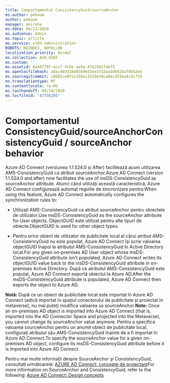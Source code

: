 ```yaml
---
title: Comportamentul ConsistencyGuid/sourceAnchor
ms.author: pebaum
author: pebaum
manager: mnirkhe
ms.date: 04/21/2020
ms.audience: Admin
ms.topic: article
ms.service: o365-administration
ROBOTS: NOINDEX, NOFOLLOW
localization_priority: Normal
ms.collection: Adm_O365
ms.custom: ''
ms.assetid: 6a44f797-acc7-4cbe-aa5a-47e2581fabf5
ms.openlocfilehash: adac469328485696d1ee1532aa3d6828af0642eb
ms.sourcegitcommit: c6692ce0fa1358ec3529e59ca0ecdfdea4cdc759
ms.translationtype: MT
ms.contentlocale: ro-RO
ms.lasthandoff: 09/14/2020
ms.locfileid: "47756295"
---
```

# <a name="consistencyguid--sourceanchor-behavior"></a><span data-ttu-id="3eff4-102">Comportamentul ConsistencyGuid/sourceAnchor</span><span class="sxs-lookup"><span data-stu-id="3eff4-102">ConsistencyGuid / sourceAnchor behavior</span></span>

<span data-ttu-id="3eff4-103">Azure AD Connect (versiunea 1.1.524.0 și After) facilitează acum utilizarea AMS-ConsistencyGuid ca atribut sourceAnchor.</span><span class="sxs-lookup"><span data-stu-id="3eff4-103">Azure AD Connect (version 1.1.524.0 and after) now facilitates the use of msDS-ConsistencyGuid as sourceAnchor attribute.</span></span> <span data-ttu-id="3eff4-104">Atunci când utilizați această caracteristică, Azure AD Connect configurează automat regulile de sincronizare pentru:</span><span class="sxs-lookup"><span data-stu-id="3eff4-104">When using this feature, Azure AD Connect automatically configures the synchronization rules to:</span></span>
  
- <span data-ttu-id="3eff4-105">Utilizați AMS-ConsistencyGuid ca atribut sourceAnchor pentru obiectele de utilizator.</span><span class="sxs-lookup"><span data-stu-id="3eff4-105">Use msDS-ConsistencyGuid as the sourceAnchor attribute for User objects.</span></span> <span data-ttu-id="3eff4-106">ObjectGUID este utilizat pentru alte tipuri de obiecte.</span><span class="sxs-lookup"><span data-stu-id="3eff4-106">ObjectGUID is used for other object types.</span></span>
    
- <span data-ttu-id="3eff4-107">Pentru orice obiect de utilizator de publicitate local al cărui atribut AMS-ConsistencyGuid nu este populat, Azure AD Connect își scrie valoarea objectGUID înapoi la atributul AMS-ConsistencyGuid în Active Directory local.</span><span class="sxs-lookup"><span data-stu-id="3eff4-107">For any given on-premises AD User object whose msDS-ConsistencyGuid attribute isn't populated, Azure AD Connect writes its objectGUID value back to the msDS-ConsistencyGuid attribute in on-premises Active Directory.</span></span> <span data-ttu-id="3eff4-108">După ce atributul AMS-ConsistencyGuid este populat, Azure AD Connect exportă obiectul la Azure AD.</span><span class="sxs-lookup"><span data-stu-id="3eff4-108">After the msDS-ConsistencyGuid attribute is populated, Azure AD Connect then exports the object to Azure AD.</span></span>
    
 <span data-ttu-id="3eff4-109">**Notă:** După ce un obiect de publicitate local este importat în Azure AD Connect (adică importat în spațiul conectorului de publicitate și proiectat în metaverse), nu mai puteți modifica valoarea sa sourceAnchor.</span><span class="sxs-lookup"><span data-stu-id="3eff4-109">**Note:** Once an on-premises AD object is imported into Azure AD Connect (that is, imported into the AD Connector Space and projected into the Metaverse), you cannot change its sourceAnchor value anymore.</span></span> <span data-ttu-id="3eff4-110">Pentru a specifica valoarea sourceAnchor pentru un anumit obiect de publicitate local, configurați atributul său AMS-ConsistencyGuid înainte de a fi importat în Azure AD Connect.</span><span class="sxs-lookup"><span data-stu-id="3eff4-110">To specify the sourceAnchor value for a given on-premises AD object, configure its msDS-ConsistencyGuid attribute before it is imported into Azure AD Connect.</span></span> 
  
<span data-ttu-id="3eff4-111">Pentru mai multe informații despre SourceAnchor și ConsistencyGuid, consultați următoarele: [AZURE AD Connect: concepte de proiectare](https://docs.microsoft.com/azure/active-directory/connect/active-directory-aadconnect-design-concepts)</span><span class="sxs-lookup"><span data-stu-id="3eff4-111">For more information on SourceAnchor and ConsistencyGuid, refer to the following: [Azure AD Connect: Design concepts](https://docs.microsoft.com/azure/active-directory/connect/active-directory-aadconnect-design-concepts)</span></span>
  

